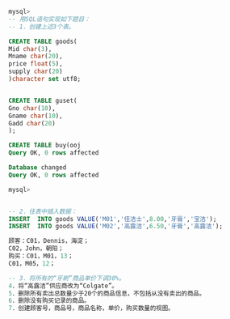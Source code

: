 <!-- 
商品（商品号 字符（3），商品名 字符（20），单价 浮点型，商品类别 字符（5），供应商 字符（20））；
顾客（顾客号 字符（3），姓名 字符（10），住址 字符（20））；
购买（顾客号 字符（3），商品号 字符（3），购买数量 整型）； 
商品：M01，佳洁士，8.00，牙膏，宝洁；
M02，高露洁，6.50，牙膏，高露洁；-->
```sql
mysql> 
-- 用SQL语句实现如下题目：
-- 1．创建上述3个表。

CREATE TABLE goods(
Mid char(3),
Mname char(20),
price float(5),
supply char(20)
)character set utf8;


CREATE TABLE guset(
Gno char(10),
Gname char(10),
Gadd char(20)
);

CREATE TABLE buy(ooj
Query OK, 0 rows affected

Database changed
Query OK, 0 rows affected

mysql> 
```

```sql

-- 2．往表中插入数据：
INSERT  INTO goods VALUE('M01','佳洁士',8.00,'牙膏','宝洁');
INSERT  INTO goods VALUE('M02','高露洁',6.50,'牙膏','高露洁');

顾客：C01，Dennis，海淀；
C02，John，朝阳；
购买：C01，M01，13；
C01，M05，12；

-- 3．将所有的“牙刷”商品单价下调30%。
4．将“高露洁”供应商改为“Colgate”。
5．删除所有卖出总数量少于20个的商品信息，不包括从没有卖出的商品。
6．删除没有购买记录的商品。
7．创建顾客号，商品号，商品名称，单价，购买数量的视图。
```